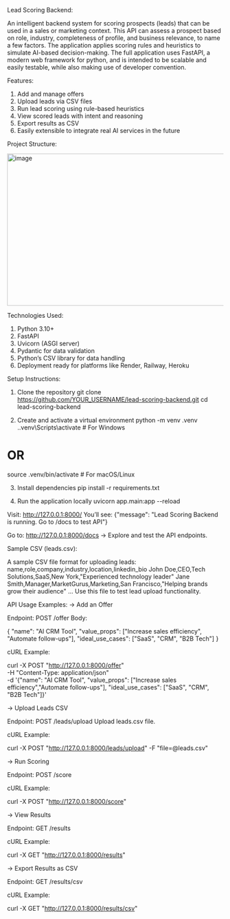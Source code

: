 Lead Scoring Backend:

An intelligent backend system for scoring prospects (leads) that can be used in a sales or marketing context. This API can assess a prospect based on role, industry, completeness of profile, and business relevance, to name a few factors. The application applies scoring rules and heuristics to simulate AI-based decision-making. 
The full application uses FastAPI, a modern web framework for python, and is intended to be scalable and easily testable, while also making use of developer convention.

Features:

 1. Add and manage offers
 2. Upload leads via CSV files
 3. Run lead scoring using rule-based heuristics
 4. View scored leads with intent and reasoning
 5. Export results as CSV
 6. Easily extensible to integrate real AI services in the future

Project Structure:

<img width="678" height="353" alt="image" src="https://github.com/user-attachments/assets/2860ac02-866d-405f-81b9-0e027f181a80" />


Technologies Used:

1. Python 3.10+
2. FastAPI
3. Uvicorn (ASGI server)
4. Pydantic for data validation
5. Python’s CSV library for data handling
6. Deployment ready for platforms like Render, Railway, Heroku

Setup Instructions:

1. Clone the repository
git clone https://github.com/YOUR_USERNAME/lead-scoring-backend.git
cd lead-scoring-backend

2. Create and activate a virtual environment
python -m venv .venv
.\.venv\Scripts\activate  # For Windows
# OR
source .venv/bin/activate  # For macOS/Linux

3. Install dependencies
pip install -r requirements.txt

4. Run the application locally
uvicorn app.main:app --reload


Visit: http://127.0.0.1:8000/
You’ll see: {"message": "Lead Scoring Backend is running. Go to /docs to test API"}

Go to: http://127.0.0.1:8000/docs → Explore and test the API endpoints.


Sample CSV (leads.csv):

A sample CSV file format for uploading leads:
name,role,company,industry,location,linkedin_bio
John Doe,CEO,Tech Solutions,SaaS,New York,"Experienced technology leader"
Jane Smith,Manager,MarketGurus,Marketing,San Francisco,"Helping brands grow their audience"
... 
Use this file to test lead upload functionality.

API Usage Examples: 
-> Add an Offer

Endpoint: POST /offer
Body:

{
  "name": "AI CRM Tool",
  "value_props": ["Increase sales efficiency", "Automate follow-ups"],
  "ideal_use_cases": ["SaaS", "CRM", "B2B Tech"]
}


cURL Example:

curl -X POST "http://127.0.0.1:8000/offer" \
-H "Content-Type: application/json" \
-d '{"name": "AI CRM Tool", "value_props": ["Increase sales efficiency","Automate follow-ups"], "ideal_use_cases": ["SaaS", "CRM", "B2B Tech"]}'

-> Upload Leads CSV

Endpoint: POST /leads/upload
Upload leads.csv file.

cURL Example:

curl -X POST "http://127.0.0.1:8000/leads/upload" -F "file=@leads.csv"

-> Run Scoring

Endpoint: POST /score

cURL Example:

curl -X POST "http://127.0.0.1:8000/score"

-> View Results

Endpoint: GET /results

cURL Example:

curl -X GET "http://127.0.0.1:8000/results"

-> Export Results as CSV

Endpoint: GET /results/csv

cURL Example:

curl -X GET "http://127.0.0.1:8000/results/csv"




